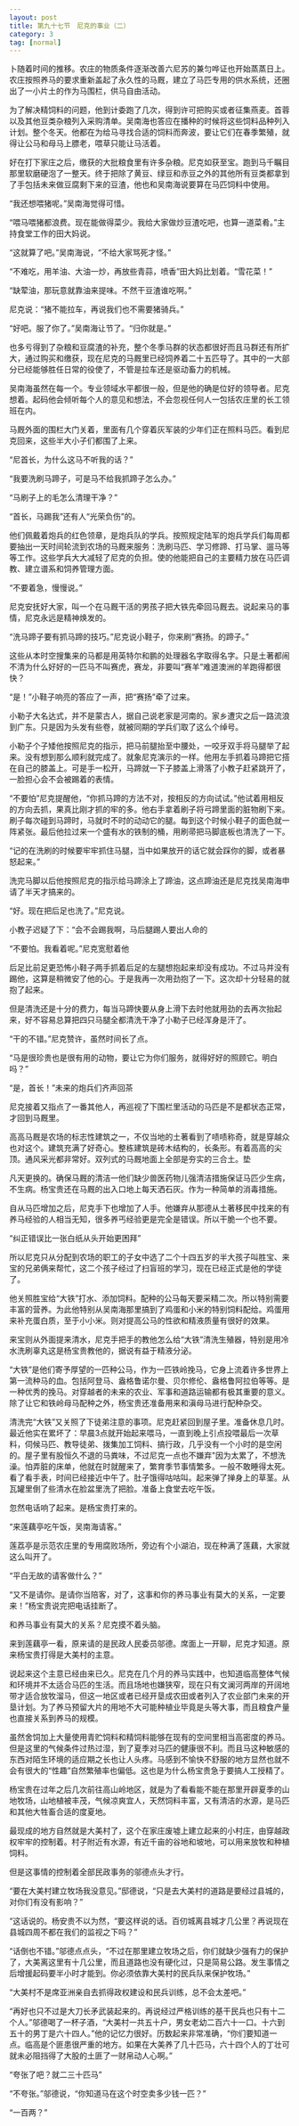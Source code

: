 ```yaml
---
layout: post
title: 第九十七节　尼克的事业（二）
category: 3
tag: [normal]
---
```


卜随着时间的推移。农庄的物质条件逐渐改善六尼苏的兼匀哗证也开始蒸蒸日上。农庄按照养马的要求重新盖起了永久性的马厩，建立了马匹专用的供水系统，还圈出了一小片土的作为马围栏，供马自由活动。

为了解决精饲料的问题，他到计委跑了几次，得到许可把购买或者征集燕麦。首蓉以及其他豆类杂粮列入采购清单。吴南海也答应在播种的时候将这些饲料品种列入计划。整个冬天。他都在为给马寻找合适的饲料而奔波，要让它们在春季繁殖，就得让公马和母马上膘老，喂草只能让马活着。

好在打下家庄之后，缴获的大批粮食里有许多杂粮。尼克如获至宝。跑到马千瞩目那里软磨硬泡了一整天。终于把除了黄豆、绿豆和赤豆之外的其他所有豆类都拿到了手包括未来做豆腐剩下来的豆渣，他也和吴南海说要算在马匹饲料中使用。

“我还想喂猪呢。”吴南海觉得可惜。

“喂马喂猪都浪费。现在能做得菜少。我给大家做炒豆渣吃吧，也算一道菜肴。”主持食堂工作的田大妈说。

“这就算了吧。”吴南海说，“不给大家骂死才怪。”

“不难吃，用羊油、大油一炒，再放些青蒜，喷香”田大妈比划着。“雪花菜！”

“缺荤油，那玩意就靠油来提味。不然干豆渣谁吃啊。”

尼克说：“猪不能拉车，再说我们也不需要猪骑兵。”

“好吧。服了你了。”吴南海让节了。“归你就是。”

也多亏得到了杂粮和豆腐渣的补充，整个冬季马群的状态都很好而且马群还有所扩大，通过购买和缴获，现在尼克的马厩里已经饲养着二十五匹导了。其中的一大部分已经能够胜任日常的役使了，不管是拉车还是驱动畜力的机械。

吴南海虽然在每一个。专业领域水平都很一般，但是他的确是位好的领导者。尼克想着。起码他会倾听每个人的意见和想法，不会忽视任何人一包括农庄里的长工领班在内。

马厩外面的围栏大门关着，里面有几个穿着灰军装的少年们正在照料马匹。看到尼克回来，这些半大小子们都围了上来。

“尼首长，为什么这马不听我的话？”

“我要洗刷马蹄子，可是马不给我抓蹄子怎么办。”

“马刷子上的毛怎么清理干净？”

“首长，马踢我”还有人“光荣负伤”的。

他们佩戴着炮兵的红色领章，是炮兵队的学兵。按照规定陆军的炮兵学兵们每周都要抽出一天时间轮流到农场的马厩来服务：洗刷马匹、学习修蹄、打马掌、遛马等等工作。这些学兵大大减轻了尼克的负担。使的他能把自己的主要精力放在马匹调教、建立谱系和饲养管理方面。

“不要着急，慢慢说。”

尼克安抚好大家，叫一个在马厩干活的男孩子把大铁先牵回马厩去。说起来马的事情，尼克永远是精神焕发的。

“洗马蹄子要有抓马蹄的技巧。”尼克说小鞋子，你来刷“赛扬。的蹄子。”

这些从本时空搜集来的马都是用英特尔和鹏的处理器名字取得名字。只是土著都闹不清为什么好好的一匹马不叫赛虎，赛龙，非要叫“赛羊”难道澳洲的羊跑得都很快？

“是！”小鞋子响亮的答应了一声，把“赛扬”牵了过来。

小勒子大名达式，并不是蒙古人，据自己说老家是河南的。家乡遭灾之后一路流浪到广东。只是因为头发有些卷，就被同期的学兵们取了这么个绰号。

小勒子个子矮他按照尼克的指示，把马前腿抬至中腰处，一咬牙双手将马腿举了起来。没有想到那么顺利就完成了。就象尼克演示的一样。他用左手抓着马蹄把它搭在自己的膝盖上。可是手一松开，马蹄就一下子膝盖上滑落了小教子赶紧跳开了，一脸担心会不会被踢着的表情。

“不要怕”尼克提醒他，“你抓马蹄的方法不对，按相反的方向试试。”他试着用相反的方向去抓，果真比刚才抓的牢的多。他右手拿着刷子将弓蹄里面的脏物刷下来。刷子每次碰到马蹄时，马就时不时的动动它的腿。每到这个时候小鞋子的面色就一阵紧张。最后他拉过来一个盛有水的铁制的桶，用刷帚把马脚底板也清洗了一下。

“记的在洗刷的时候要牢牢抓住马腿，当中如果放开的话它就会踩你的脚，或者暴怒起来。”

洗完马脚以后他按照尼克的指示给马蹄涂上了蹄油，这点蹄油还是尼克找吴南海申请了半天才搞来的。

“好。现在把后足也洗了。”尼克说。

小教子迟疑了下：“会不会踢我啊，马后腿踢人要出人命的

“不要怕。我看着呢。”尼克宽慰着他

后足比前足更恐怖小鞋子两手抓着后足的左腿想抱起来却没有成功。不过马并没有踢他，这算是稍微安了他的心。于是我再一次用劲抱了一下。这次却十分轻易的就抱了起来。

但是清洗还是十分的费力，每当马蹄快要从身上滑下去时他就用劲的去再次抬起来，好不容易总算把四只马腿全都清洗干净了小勒子已经浑身是汗了。

“干的不错。”尼克赞许，虽然时间长了点。

“马是很珍贵也是很有用的动物，要让它为你们服务，就得好好的照顾它。明白吗？”

“是，首长！”未来的炮兵们齐声回茶

尼克接着又指点了一番其他人，再巡视了下围栏里活动的马匹是不是都状态正常，才回到马厩里。

高高马厩是农场的标志性建筑之一，不仅当地的土著看到了啧啧称奇，就是穿越众也对这个。建筑充满了好奇心。整栋建筑是砖木结构的，长条形。有着高高的尖顶。通风采光都非常好。双列式的马厩地面上全部是夯实的三合土。垫

凡天更换的。确保马厩的清洁一他们缺少兽医药物儿强清洁措施保证马匹少生病，不生病。杨宝贵还在马厩的出入口地上每天洒石灰。作为一种简单的消毒措施。

自从马匹增加之后，尼克手下也增加了人手。他嫌弃从那德从土著移民中找来的有养马经验的人相当无知，很多养丐经验更是完全是错误。所以干脆一个也不要。

“纠正错误比一张白纸从头开始更困拜”

所以尼克只从分配到农场的职工的子女中选了二个十四五岁的半大孩子叫胜宝、来宝的兄弟俩来帮忙，这二个孩子经过了扫盲班的学习，现在已经正式是他的学徒了。

他关照胜宝给“大铁”打水、添加饲料。配种的公马每天要采精二次。所以特别需要丰富的营养。为此他特别从吴南海那里搞到了鸡蛋和小米的特别饲料配给。鸡蛋用来补充蛋白质，至于小小米。则对提高公马的性欲和精液质量有很好的效果。

来宝则从外面提来清水，尼克手把手的教他怎么给“大铁”清洗生殖器，特别是用冷水洗刷辜丸这是杨宝贵教他的，据说有益于精液分泌。

“大铁”是他们寄予厚望的一匹种公马，作为一匹铁岭挽马，它身上流着许多世界上第一流种马的血。包括阿登马、盎格鲁诺尔曼、贝尔修伦、盎格鲁阿拉伯等等。是一种优秀的挽马。对穿越者的未来的农业、军事和道路运输都有极其重要的意义。除了让它和铁岭母马配种之外，杨宝贵还准备用来和滇母马进行配种杂交。

清洗完“大铁”又关照了下徒弟注意的事项。尼克赶紧回到屋子里。准备休息几时。最近他实在累坏了：早晨3点就开始起来喂马，一直到晚上引点投喂最后一次草料，伺候马匹、教导徒弟、拨集加工饲料、搞行政，几乎没有一个小时的是空闲的。屋子里有股恒久不退的马粪味，不过尼克一点也不嫌弃"因为太累了，不想洗澡。怕弄脏的床单，他就在时就醒来了，繁育季节事情繁多。一般不敢睡得太死。看了看手表，时间已经接近中午了。肚子饿得咕咕叫。起来弹了掸身上的草茎。从瓦罐里倒了些清水在脸盆里洗了把脸。准备上食堂去吃午饭。

忽然电话响了起来。是杨宝贵打来的。

“来莲藕亭吃午饭，吴南海请客。”

莲荔亭是示范农庄里的专用腐败场所，旁边有个小湖泊，现在种满了莲藕，大家就这么叫开了。

“平白无故的请客做什么？”

“又不是请你。是请你当陪客，对了，这事和你的养马事业有莫大的关系，一定要来！”杨宝贵说完把电话挂断了。

和养马事业有莫大的关系？尼克摸不着头脑。

来到莲藕亭一看，原来请的是民政人民委员邬德。席面上一开聊，尼克才知道。原来杨宝贵打得是大美村的主意。

说起来这个主意已经由来已久。尼克在几个月的养马实践中，也知道临高整体气候和环境并不太适合马匹的生活。而且场地也嫌狭窄，现在只有文澜河两岸的开阔地带才适合放牧溜马，但这一地区或者已经开垦成农田或者列入了农业部门未来的开垦计划。为了养马预留大片的用地不大可能种植业毕竟是头等大事，而且粮食产量也直接关系到养马的规模。

虽然舍饲加上大量使用青贮饲料和精饲料能够在现有的空间里相当高密度的养马。但是这里的气候条件过热过湿，到了夏季对马匹的健康很不利。而且马这种敏感的东西对陌生环境的适应期之长也让人头疼。马感到不愉快不舒服的地方显然也就不会有很大的“性趣”自然繁殖率也偏低。这也是为什么杨宝贵急于要搞人工授精了。

杨宝贵在过年之后几次前往高山岭地区，就是为了看看能不能在那里开辟夏季的山地牧场，山地植被丰茂，气候凉爽宜人，天然饲料丰富，又有清洁的水源，是马匹和其他大牲畜合适的度夏地。

最现成的地方自然就是大美村了，这个在家庄废墟上建立起来的小村庄，由穿越政权牢牢的控制着。村子附近有水源，有近千亩的谷地和坡地，可以用来放牧和种植饲料。

但是这事情的控制着全部民政事务的邬德点头才行。

“要在大美村建立牧场我没意见。”邸德说，“只是去大美村的道路是要经过县城的，对你们有没有影响？”

“这话说的。杨安贵不以为然，“要这样说的话。百仞城离县城才几公里？再说现在县城四周不都在我们的监视之下吗？”

“话倒也不错。”邬德点点头，“不过在那里建立牧场之后，你们就缺少强有力的保护了，大美离这里有十几公里，而且道路也没有硬化过，只是简易公路。发生事情之后增援起码要半小时才能到。你必须依靠大美村的民兵队来保护牧场。”

“大美村不是席亚洲亲自去抓得政权建设和民兵训练，总不会太差吧。”

“再好也只不过是大刀长矛武装起来的。再说经过严格训练的基干民兵也只有十二个人。”邬德喝了一杯子酒，“大美村一共五十户，男女老幼二百六十一口。十六到五十的男丁是六十四人。”他的记忆力很好。历数起来非常准确，“你们要知道一点。临高是个匪患很严重的地方。如果在大美养了几十匹马，六十四个人的丁壮可就未必阻挡得了大股的土匪了一财帛动人心啊。”

“夸张了吧？就二三十匹马”

“不夸张。”邬德说，“你知道马在这个时空卖多少钱一匹？”

“一百两？”